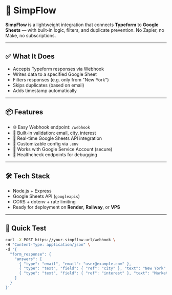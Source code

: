 # 🚀 SimpFlow

**SimpFlow** is a lightweight integration that connects **Typeform** to **Google Sheets** — with built-in logic, filters, and duplicate prevention. No Zapier, no Make, no subscriptions.

---

## ✅ What It Does

- Accepts Typeform responses via Webhook
- Writes data to a specified Google Sheet
- Filters responses (e.g. only from "New York")
- Skips duplicates (based on email)
- Adds timestamp automatically

---

## 📦 Features

- 🌐 Easy Webhook endpoint: `/webhook`
- 🧠 Built-in validation: email, city, interest
- 🔁 Real-time Google Sheets API integration
- 🧩 Customizable config via `.env`
- 🔐 Works with Google Service Account (secure)
- 💬 Healthcheck endpoints for debugging

---

## 🛠 Tech Stack

- Node.js + Express
- Google Sheets API (`googleapis`)
- CORS + dotenv + rate limiting
- Ready for deployment on **Render**, **Railway**, or **VPS**

---

## 🧪 Quick Test

```bash
curl -X POST https://your-simpflow-url/webhook \
-H "Content-Type: application/json" \
-d '{
  "form_response": {
    "answers": [
      { "type": "email", "email": "user@example.com" },
      { "type": "text", "field": { "ref": "city" }, "text": "New York" },
      { "type": "text", "field": { "ref": "interest" }, "text": "Marketing tips" }
    ]
  }
}'
